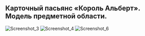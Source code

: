 ## Карточный пасьянс «Король Альберт». Модель предметной области.

![Screenshot_3](https://github.com/kalashnikovqq/solitaireKingAlbert/assets/100009366/33c0a090-f5f7-4f1c-955c-a6ec2c4e9328)
![Screenshot_4](https://github.com/kalashnikovqq/solitaireKingAlbert/assets/100009366/f9d0993e-766b-48d4-aed4-d605c224de50)
![Screenshot_6](https://github.com/kalashnikovqq/solitaireKingAlbert/assets/100009366/a4008eab-a624-4a5f-acf4-c160462bcd7b)
